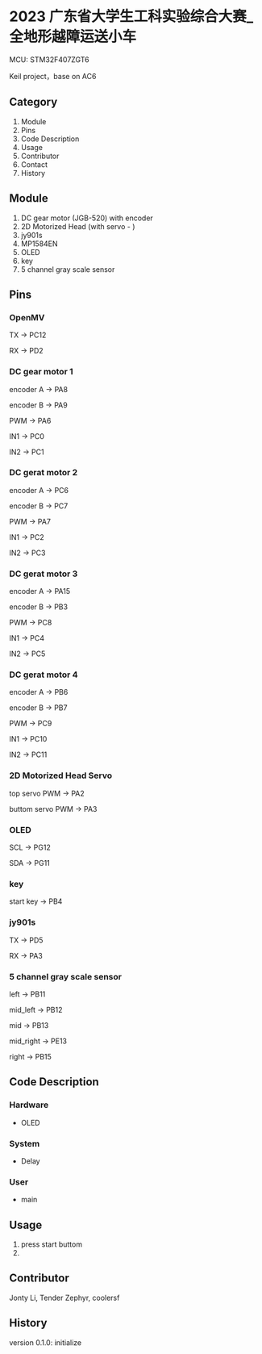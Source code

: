 # 2023 广东省大学生工科实验综合大赛\_全地形越障运送小车

MCU: STM32F407ZGT6

Keil project，base on AC6

## Category

1. Module
2. Pins
3. Code Description
4. Usage
5. Contributor
6. Contact
7. History

## Module

1. DC gear motor (JGB-520) with encoder
2. 2D Motorized Head (with servo - )
3. jy901s
4. MP1584EN
5. OLED
6. key
7. 5 channel gray scale sensor

## Pins

### OpenMV

TX -> PC12

RX -> PD2

### DC gear motor 1

encoder A -> PA8

encoder B -> PA9

PWM -> PA6

IN1 -> PC0

IN2 -> PC1

### DC gerat motor 2

encoder A -> PC6

encoder B -> PC7

PWM -> PA7

IN1 -> PC2

IN2 -> PC3

### DC gerat motor 3

encoder A -> PA15

encoder B -> PB3

PWM -> PC8

IN1 -> PC4

IN2 -> PC5

### DC gerat motor 4

encoder A -> PB6

encoder B -> PB7

PWM -> PC9

IN1 -> PC10

IN2 -> PC11

### 2D Motorized Head Servo

top servo PWM -> PA2

buttom servo PWM -> PA3

### OLED

SCL -> PG12

SDA -> PG11

### key

start key -> PB4

### jy901s

TX -> PD5

RX -> PA3

### 5 channel gray scale sensor

left -> PB11

mid_left -> PB12

mid -> PB13

mid_right -> PE13

right -> PB15

## Code Description

### Hardware

-   OLED

### System

-   Delay

### User

-   main

## Usage

1. press start buttom
2.

## Contributor

Jonty Li, Tender Zephyr, coolersf

## History

version 0.1.0: initialize
